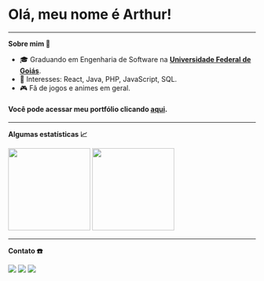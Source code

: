 # Olá, meu nome é Arthur!

---

<b> Sobre mim  👀 </b>
    <ul>
        <li>🎓 Graduando em Engenharia de Software na <a href = "https://www.ufg.br/"> <b>Universidade Federal de Goiás</b></a>. </li>
        <li>🎯 Interesses: React, Java, PHP, JavaScript, SQL. </li>
        <li>🎮 Fã de jogos e animes em geral. </li>
    </ul>
    
<h4>Você pode acessar meu portfólio clicando <a href="https://arthurfariapeixoto.github.io/My_portfolio/" target="_blank">aqui</a>.</h4>

---

<b> Algumas estatísticas 📈 </b>
<div>
  <img height="167em"  src="https://github-readme-stats.vercel.app/api?username=ArthurFariaPeixoto&show_icons=true&theme=transparent&include_all_commits=true&count_private=true"/>
  <img height="167em" src="https://github-readme-stats.vercel.app/api/top-langs/?username=ArthurFariaPeixoto&layout=compact&langs_count=10&theme=transparent"/>
</div>

--- 

<b> Contato ☎️ </b>
    <div>
        <a href="mailto:arthurfpeixoto@gmail.com?Subject=GitHub&Body=Bom%20dia%2C%20Arthur%0A%0AVi%20seu%20perfil%20no%20GitHub%20e%20gostaria%20de%20entrar%20em%20contato.....">
        <img src="https://img.shields.io/badge/gmail-D14836?&style=for-the-badge&logo=gmail&logoColor=white&link=mailto:arthurfpeixoto@gmail.com"></a>
        <a href="https://www.instagram.com/arthur_fariap/">
        <img src="https://img.shields.io/badge/-Instagram-%23E4405F?style=for-the-badge&logo=instagram&logoColor=white"></a>
        <a href="https://www.linkedin.com/in/arthur-faria-peixoto-793340207/">
        <img src="https://img.shields.io/badge/-LinkedIn-%230077B5?style=for-the-badge&logo=linkedin&logoColor=white"></a>
    </div>
